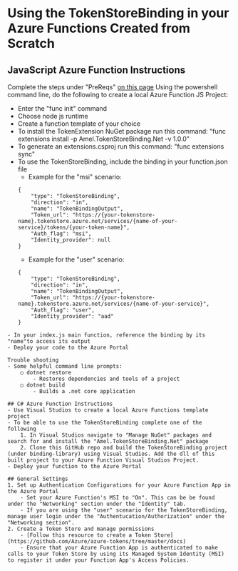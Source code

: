# Using the TokenStoreBinding in your Azure Functions Created from Scratch 

## JavaScript Azure Function Instructions 
Complete the steps under "PreReqs" [on this page](https://docs.microsoft.com/en-us/azure/azure-functions/functions-create-first-azure-function-azure-cli)
Using the powershell command line, do the following to create a local Azure Function JS Project:
- Enter the "func init" command
- Choose node js runtime 
- Create a function template of your choice 
- To install the TokenExtension NuGet package run this command: "func extensions install -p Amel.TokenStoreBinding.Net -v 1.0.0"
- To generate an extensions.csproj run this command: "func extensions sync"
- To use the TokenStoreBinding, include the binding in your function.json file 
    - Example for the "msi" scenario:
    ``` 
    {
        "type": "TokenStoreBinding",
        "direction": "in",
        "name": "TokenBindingOutput",
        "Token_url": "https://{your-tokenstore-name}.tokenstore.azure.net/services/{name-of-your-service}/tokens/{your-token-name}",
        "Auth_flag": "msi", 
        "Identity_provider": null
    }
    ```
    - Example for the "user" scenario:
    ```
    {
        "type": "TokenStoreBinding",
        "direction": "in",
        "name": "TokenBindingOutput",
        "Token_url": "https://{your-tokenstore-name}.tokenstore.azure.net/services/{name-of-your-service}",
        "Auth_flag": "user", 
        "Identity_provider": "aad"
    }
```
- In your index.js main function, reference the binding by its "name"to access its output 
- Deploy your code to the Azure Portal 

Trouble shooting 
- Some helpful command line prompts:
	○ dotnet restore
        - Restores dependencies and tools of a project
	○ dotnet build 
        - Builds a .net core application 

## C# Azure Function Instructions 
- Use Visual Studios to create a local Azure Functions template project 
- To be able to use the TokenStoreBinding complete one of the following 
    1. In Visual Studios navigate to "Manage NuGet" packages and search for and install the "Amel.TokenStoreBinding.Net" package 
    2. Clone this GitHub repo and build the TokenStoreBinding project (under binding-library) using Visual Studios. Add the dll of this built project to your Azure Function Visual Studios Project. 
- Deploy your function to the Azure Portal 

## General Settings 
1. Set up Authentication Configurations for your Azure Function App in the Azure Portal 
    - Set your Azure Function's MSI to "On". This can be be found under the "Networking" section under the "Identity" tab. 
    - If you are using the "user" scenario for the TokenStoreBinding, manage user login under the "Authentucation/Authorization" under the "Networking section". 
2. Create a Token Store and manage permissions 
    - [Follow this resource to create a Token Store](https://github.com/Azure/azure-tokens/tree/master/docs)
    - Ensure that your Azure Function App is authenticated to make calls to your Token Store by using its Managed System Identity (MSI) to register it under your Function App's Access Policies. 
